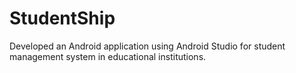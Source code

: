 # StudentShip
Developed an Android application using Android Studio for student management system in educational institutions. 
